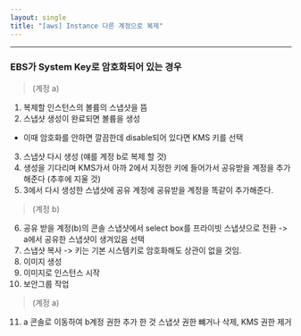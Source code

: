 ```yaml
---
layout: single
title: "[aws] Instance 다른 계정으로 복제"
---
```


---
### EBS가 System Key로 암호화되어 있는 경우

> (계정 a) 

1. 복제할 인스턴스의 볼륨의 스냅샷을 뜸
2. 스냅샷 생성이 완료되면 볼륨을 생성 
  - 이때 암호화를 안하면 깔끔한데 disable되어 있다면 KMS 키를 선택
3. 스냅샷 다시 생성 (얘를 계정 b로 복제 할 것)
4. 생성을 기다리며 KMS가서 아까 2에서 지정한 키에 들어가서 공유받을 계정을 추가해준다 (추후에 지울 것)
5. 3에서 다시 생성한 스냅샷에 공유 계정에 공유받을 계정을 똑같이 추가해준다.

> (계정 b)

6. 공유 받을 계정(b)의 콘솔 스냅샷에서 select box를 프라이빗 스냅샷으로 전환 -> a에서 공유한 스냅샷이 생겨있음 선택
7. 스냅샷 복사 -> 키는 기본 시스템키로 암호화해도 상관이 없을 것임.
8. 이미지 생성
9. 이미지로 인스턴스 시작
10. 보안그룹 작업

> (계정 a)

11. a 콘솔로 이동하여 b계정 권한 추가 한 것 스냅샷 권한 뺴거나 삭제, KMS 권한 제거
